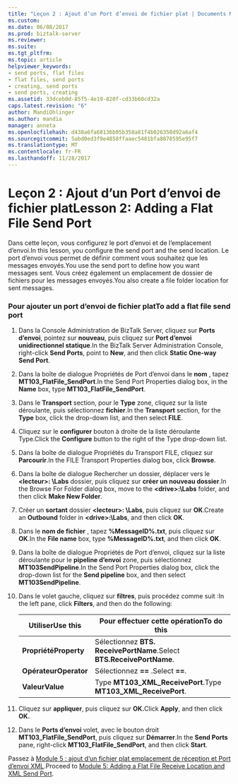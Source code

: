 ```yaml
---
title: "Leçon 2 : Ajout d’un Port d’envoi de fichier plat | Documents Microsoft"
ms.custom: 
ms.date: 06/08/2017
ms.prod: biztalk-server
ms.reviewer: 
ms.suite: 
ms.tgt_pltfrm: 
ms.topic: article
helpviewer_keywords:
- send ports, flat files
- flat files, send ports
- creating, send ports
- send ports, creating
ms.assetid: 33dceb0d-85f5-4e19-820f-cd33b60cd32a
caps.latest.revision: "6"
author: MandiOhlinger
ms.author: mandia
manager: anneta
ms.openlocfilehash: d438a6fa68136b05b358a81f4b026350d92a6af4
ms.sourcegitcommit: 5abd0ed3f9e4858ffaaec5481bfa8878595e95f7
ms.translationtype: MT
ms.contentlocale: fr-FR
ms.lasthandoff: 11/28/2017
---
```

# <a name="lesson-2-adding-a-flat-file-send-port"></a><span data-ttu-id="22c95-102">Leçon 2 : Ajout d’un Port d’envoi de fichier plat</span><span class="sxs-lookup"><span data-stu-id="22c95-102">Lesson 2: Adding a Flat File Send Port</span></span>
<span data-ttu-id="22c95-103">Dans cette leçon, vous configurez le port d’envoi et de l’emplacement d’envoi.</span><span class="sxs-lookup"><span data-stu-id="22c95-103">In this lesson, you configure the send port and the send location.</span></span> <span data-ttu-id="22c95-104">Le port d’envoi vous permet de définir comment vous souhaitez que les messages envoyés.</span><span class="sxs-lookup"><span data-stu-id="22c95-104">You use the send port to define how you want messages sent.</span></span> <span data-ttu-id="22c95-105">Vous créez également un emplacement de dossier de fichiers pour les messages envoyés.</span><span class="sxs-lookup"><span data-stu-id="22c95-105">You also create a file folder location for sent messages.</span></span>  
  
### <a name="to-add-a-flat-file-send-port"></a><span data-ttu-id="22c95-106">Pour ajouter un port d’envoi de fichier plat</span><span class="sxs-lookup"><span data-stu-id="22c95-106">To add a flat file send port</span></span>  
  
1.  <span data-ttu-id="22c95-107">Dans la Console Administration de BizTalk Server, cliquez sur **Ports d’envoi**, pointez sur **nouveau**, puis cliquez sur **Port d’envoi unidirectionnel statique**.</span><span class="sxs-lookup"><span data-stu-id="22c95-107">In the BizTalk Server Administration Console, right-click **Send Ports**, point to **New**, and then click **Static One-way Send Port**.</span></span>  
  
2.  <span data-ttu-id="22c95-108">Dans la boîte de dialogue Propriétés de Port d’envoi dans le **nom** , tapez **MT103_FlatFile_SendPort**.</span><span class="sxs-lookup"><span data-stu-id="22c95-108">In the Send Port Properties dialog box, in the **Name** box, type **MT103_FlatFile_SendPort**.</span></span>  
  
3.  <span data-ttu-id="22c95-109">Dans le **Transport** section, pour le **Type** zone, cliquez sur la liste déroulante, puis sélectionnez **fichier**.</span><span class="sxs-lookup"><span data-stu-id="22c95-109">In the **Transport** section, for the **Type** box, click the drop-down list, and then select **FILE**.</span></span>  
  
4.  <span data-ttu-id="22c95-110">Cliquez sur le **configurer** bouton à droite de la liste déroulante Type.</span><span class="sxs-lookup"><span data-stu-id="22c95-110">Click the **Configure** button to the right of the Type drop-down list.</span></span>  
  
5.  <span data-ttu-id="22c95-111">Dans la boîte de dialogue Propriétés du Transport FILE, cliquez sur **Parcourir**.</span><span class="sxs-lookup"><span data-stu-id="22c95-111">In the FILE Transport Properties dialog box, click **Browse**.</span></span>  
  
6.  <span data-ttu-id="22c95-112">Dans la boîte de dialogue Rechercher un dossier, déplacer vers le  **\<lecteur\>: \Labs** dossier, puis cliquez sur **créer un nouveau dossier**.</span><span class="sxs-lookup"><span data-stu-id="22c95-112">In the Browse For Folder dialog box, move to the **\<drive\>:\Labs** folder, and then click **Make New Folder**.</span></span>  
  
7.  <span data-ttu-id="22c95-113">Créer un **sortant** dossier  **\<lecteur\>: \Labs**, puis cliquez sur **OK**.</span><span class="sxs-lookup"><span data-stu-id="22c95-113">Create an **Outbound** folder in **\<drive\>:\Labs**, and then click **OK**.</span></span>  
  
8.  <span data-ttu-id="22c95-114">Dans le **nom de fichier** , tapez **%MessageID%.txt**, puis cliquez sur **OK**.</span><span class="sxs-lookup"><span data-stu-id="22c95-114">In the **File name** box, type **%MessageID%.txt**, and then click **OK**.</span></span>  
  
9. <span data-ttu-id="22c95-115">Dans la boîte de dialogue Propriétés de Port d’envoi, cliquez sur la liste déroulante pour le **pipeline d’envoi** zone, puis sélectionnez **MT103SendPipeline**.</span><span class="sxs-lookup"><span data-stu-id="22c95-115">In the Send Port Properties dialog box, click the drop-down list for the **Send pipeline** box, and then select **MT103SendPipeline**.</span></span>  
  
10. <span data-ttu-id="22c95-116">Dans le volet gauche, cliquez sur **filtres**, puis procédez comme suit :</span><span class="sxs-lookup"><span data-stu-id="22c95-116">In the left pane, click **Filters**, and then do the following:</span></span>  
  
    |<span data-ttu-id="22c95-117">Utiliser</span><span class="sxs-lookup"><span data-stu-id="22c95-117">Use this</span></span>|<span data-ttu-id="22c95-118">Pour effectuer cette opération</span><span class="sxs-lookup"><span data-stu-id="22c95-118">To do this</span></span>|  
    |--------------|----------------|  
    |<span data-ttu-id="22c95-119">**Propriété**</span><span class="sxs-lookup"><span data-stu-id="22c95-119">**Property**</span></span>|<span data-ttu-id="22c95-120">Sélectionnez **BTS. ReceivePortName**.</span><span class="sxs-lookup"><span data-stu-id="22c95-120">Select **BTS.ReceivePortName**.</span></span>|  
    |<span data-ttu-id="22c95-121">**Opérateur**</span><span class="sxs-lookup"><span data-stu-id="22c95-121">**Operator**</span></span>|<span data-ttu-id="22c95-122">Sélectionnez  **==** .</span><span class="sxs-lookup"><span data-stu-id="22c95-122">Select **==**.</span></span>|  
    |<span data-ttu-id="22c95-123">**Valeur**</span><span class="sxs-lookup"><span data-stu-id="22c95-123">**Value**</span></span>|<span data-ttu-id="22c95-124">Type **MT103_XML_ReceivePort**.</span><span class="sxs-lookup"><span data-stu-id="22c95-124">Type **MT103_XML_ReceivePort**.</span></span>|  
  
11. <span data-ttu-id="22c95-125">Cliquez sur **appliquer**, puis cliquez sur **OK.**</span><span class="sxs-lookup"><span data-stu-id="22c95-125">Click **Apply**, and then click **OK.**</span></span>  
  
12. <span data-ttu-id="22c95-126">Dans le **Ports d’envoi** volet, avec le bouton droit **MT103_FlatFile_SendPort**, puis cliquez sur **Démarrer**.</span><span class="sxs-lookup"><span data-stu-id="22c95-126">In the **Send Ports** pane, right-click **MT103_FlatFile_SendPort**, and then click **Start**.</span></span>  
  
 <span data-ttu-id="22c95-127">Passez à [Module 5 : ajout d’un fichier plat emplacement de réception et Port d’envoi XML](../../adapters-and-accelerators/accelerator-swift/module-5-adding-a-flat-file-receive-location-and-xml-send-port.md).</span><span class="sxs-lookup"><span data-stu-id="22c95-127">Proceed to [Module 5: Adding a Flat File Receive Location and XML Send Port](../../adapters-and-accelerators/accelerator-swift/module-5-adding-a-flat-file-receive-location-and-xml-send-port.md).</span></span>